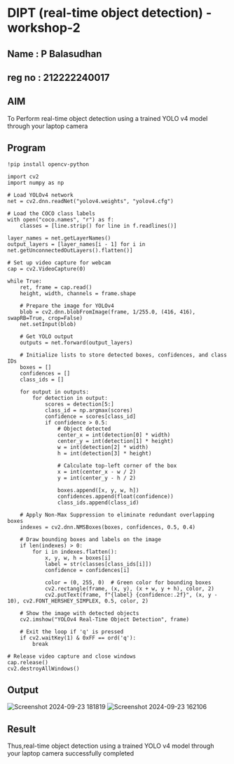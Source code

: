 # DIPT  (real-time object detection) - workshop-2
## Name : P Balasudhan
## reg no : 212222240017


## AIM
To Perform real-time object detection using a trained YOLO v4 model through your laptop camera

## Program
```
!pip install opencv-python
```
```
import cv2
import numpy as np

# Load YOLOv4 network
net = cv2.dnn.readNet("yolov4.weights", "yolov4.cfg")

# Load the COCO class labels
with open("coco.names", "r") as f:
    classes = [line.strip() for line in f.readlines()]

layer_names = net.getLayerNames()
output_layers = [layer_names[i - 1] for i in net.getUnconnectedOutLayers().flatten()]

# Set up video capture for webcam
cap = cv2.VideoCapture(0)

while True:
    ret, frame = cap.read()
    height, width, channels = frame.shape

    # Prepare the image for YOLOv4
    blob = cv2.dnn.blobFromImage(frame, 1/255.0, (416, 416), swapRB=True, crop=False)
    net.setInput(blob)
    
    # Get YOLO output
    outputs = net.forward(output_layers)
    
    # Initialize lists to store detected boxes, confidences, and class IDs
    boxes = []
    confidences = []
    class_ids = []

    for output in outputs:
        for detection in output:
            scores = detection[5:]
            class_id = np.argmax(scores)
            confidence = scores[class_id]
            if confidence > 0.5:
                # Object detected
                center_x = int(detection[0] * width)
                center_y = int(detection[1] * height)
                w = int(detection[2] * width)
                h = int(detection[3] * height)

                # Calculate top-left corner of the box
                x = int(center_x - w / 2)
                y = int(center_y - h / 2)

                boxes.append([x, y, w, h])
                confidences.append(float(confidence))
                class_ids.append(class_id)

    # Apply Non-Max Suppression to eliminate redundant overlapping boxes
    indexes = cv2.dnn.NMSBoxes(boxes, confidences, 0.5, 0.4)

    # Draw bounding boxes and labels on the image
    if len(indexes) > 0:
        for i in indexes.flatten():
            x, y, w, h = boxes[i]
            label = str(classes[class_ids[i]])
            confidence = confidences[i]

            color = (0, 255, 0)  # Green color for bounding boxes
            cv2.rectangle(frame, (x, y), (x + w, y + h), color, 2)
            cv2.putText(frame, f"{label} {confidence:.2f}", (x, y - 10), cv2.FONT_HERSHEY_SIMPLEX, 0.5, color, 2)

    # Show the image with detected objects
    cv2.imshow("YOLOv4 Real-Time Object Detection", frame)

    # Exit the loop if 'q' is pressed
    if cv2.waitKey(1) & 0xFF == ord('q'):
        break

# Release video capture and close windows
cap.release()
cv2.destroyAllWindows()
```

## Output
![Screenshot 2024-09-23 181819](https://github.com/user-attachments/assets/2d113596-2751-4c17-99dc-2babfd796b55)
![Screenshot 2024-09-23 162106](https://github.com/user-attachments/assets/ef423ff4-9e59-4aed-bad3-af35a9a1a549)
## Result
Thus,real-time object detection using a trained YOLO v4 model through your laptop camera successfully completed
